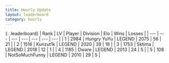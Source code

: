 ```yaml
---
title: Hourly Update
layout: leaderboard
category: hourly
---
```


{: .leaderboard}
| Rank | LV | Player | Division | Elo | Wins | Losses |
| --- | --- | --- | --- | --- | --- | --- |
| <span data-change="0">1</span> | 2984 | <span title="ID: 164871">Hungry YuYu</span> | LEGEND | <span data-change="3">2075</span> | <span data-change="2">56</span> | <span data-change="1">21</span> |
| <span data-change="3">2</span> | 1516 | <span title="ID: 392407">Kunzut1k</span> | LEGEND | <span data-change="15">2020</span> | <span data-change="2">39</span> | <span data-change="0">18</span> |
| <span data-change="-1">3</span> | 1753 | <span title="ID: 353063">Sktima</span> | LEGEND | <span data-change="0">2018</span> | <span data-change="0">12</span> | <span data-change="0">1</span> |
| <span data-change="-1">4</span> | 1185 | <span title="ID: 241890">Dware</span> | LEGEND | <span data-change="0">2013</span> | <span data-change="0">24</span> | <span data-change="0">5</span> |
| <span data-change="-1">5</span> | 108 | <span title="ID: 527754">NotSoMuchFunny</span> | LEGEND | <span data-change="0">2010</span> | <span data-change="0">29</span> | <span data-change="0">5</span> |